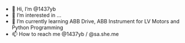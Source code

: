 - 👋 Hi, I’m @1437yb
- 👀 I’m interested in ...
- 🌱 I’m currently learning ABB Drive, ABB Instrument for LV Motors and Python Programming
- 📫 How to reach me @1437yb / @sa.she.me

<!---
1437yb/1437yb is a ✨ special ✨ repository because its `README.md` (this file) appears on your GitHub profile.
You can click the Preview link to take a look at your changes.
--->
